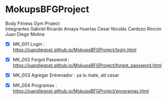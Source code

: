 # MokupsBFGProject
Body Fitness Gym Project  
Integrantes  Gabriel Ricardo Amaya Huertas Cesar Nicolás Cardozo Rincón Juan Diego Molina


- [x] MK_001 Login : https://juandiegost.github.io/MokupsBFGProject/login.html

- [x] MK_002 Forgot Password : https://juandiegost.github.io/MokupsBFGProject/forgot_password.html

- [x] MK_003 Agregar Entrenador : ya lo mate, att cesar

- [x] MK_004 Programas : https://juandiegost.github.io/MokupsBFGProject/programas.html

